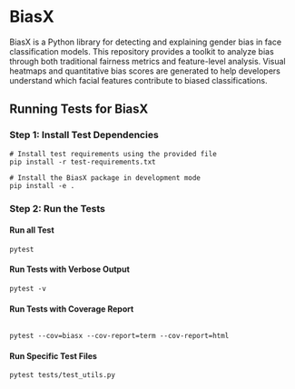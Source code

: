 # BiasX

BiasX is a Python library for detecting and explaining gender bias in face classification models. This repository provides a toolkit to analyze bias through both traditional fairness metrics and feature-level analysis. Visual heatmaps and quantitative bias scores are generated to help developers understand which facial features contribute to biased classifications.

## Running Tests for BiasX

### Step 1: Install Test Dependencies

```
# Install test requirements using the provided file
pip install -r test-requirements.txt

# Install the BiasX package in development mode
pip install -e .

```

### Step 2: Run the Tests

#### Run all Test

```
pytest
````

#### Run Tests with Verbose Output

```
pytest -v

```

#### Run Tests with Coverage Report

```

pytest --cov=biasx --cov-report=term --cov-report=html
```

#### Run Specific Test Files

```
pytest tests/test_utils.py
```
